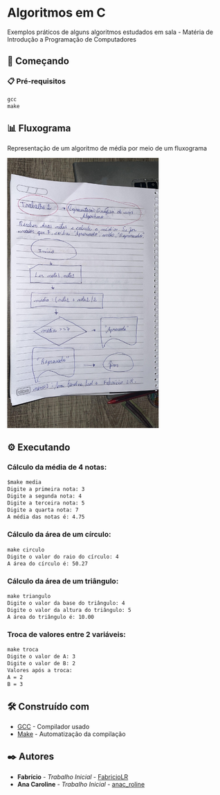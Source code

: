# Algoritmos em C

Exemplos práticos de alguns algoritmos estudados em sala - Matéria de Introdução a Programação de Computadores

## 🚀 Começando

### 📋 Pré-requisitos

```
gcc
make
```

## 📊 Fluxograma

Representação de um algoritmo de média por meio de um fluxograma

<img src="./media.jpeg" alt="drawing" width="350"/>

## ⚙️ Executando

### Cálculo da média de 4 notas:
```
$make media
Digite a primeira nota: 3
Digite a segunda nota: 4
Digite a terceira nota: 5
Digite a quarta nota: 7
A média das notas é: 4.75
```


### Cálculo da área de um círculo:
```
make circulo
Digite o valor do raio do círculo: 4
A área do círculo é: 50.27
```


### Cálculo da área de um triângulo:
```
make triangulo
Digite o valor da base do triângulo: 4
Digite o valor da altura do triângulo: 5
A área do triângulo é: 10.00
```


### Troca de valores entre 2 variáveis:
```
make troca
Digite o valor de A: 3
Digite o valor de B: 2
Valores após a troca:
A = 2
B = 3
```

## 🛠️ Construído com

* [GCC](https://gcc.gnu.org/) - Compilador usado
* [Make](https://www.gnu.org/software/make/) - Automatização da compilação

## ✒️ Autores

* **Fabrício** - *Trabalho Inicial* - [FabricioLR](https://github.com/FabricioLR)
* **Ana Caroline** - *Trabalho Inicial* - [anac_roline](https://github.com/anac-roline)
